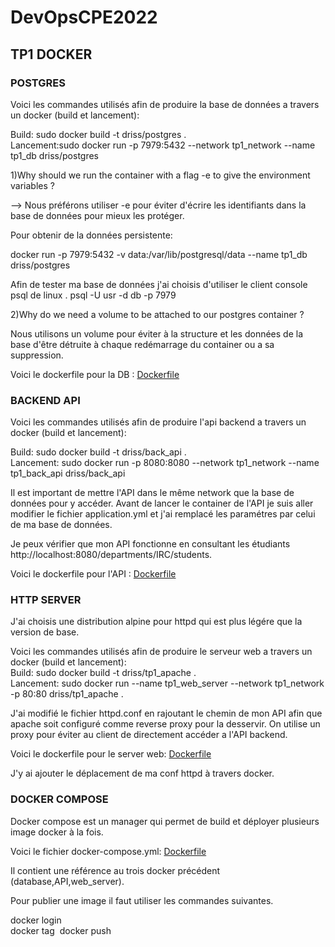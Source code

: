 # DevOpsCPE2022

<h2>TP1 DOCKER</h2>

<h3>POSTGRES</h3>
Voici les commandes utilisés afin de produire la base de données a travers un docker (build et lancement):


Build: sudo docker build -t driss/postgres . <br>
Lancement:sudo docker run -p 7979:5432 --network tp1_network --name tp1_db driss/postgres

1)Why should we run the container with a flag -e to give the environment variables ?

--> Nous préférons utiliser -e pour éviter d'écrire les identifiants dans la base de données pour mieux les protéger.

Pour obtenir de la données persistente:

docker run -p 7979:5432 -v data:/var/lib/postgresql/data  --name tp1_db driss/postgres


Afin de tester ma base de données j'ai choisis d'utiliser le client console psql de linux .
psql -U usr -d db -p 7979

2)Why do we need a volume to be attached to our postgres container ?

Nous utilisons un volume pour éviter à la structure et les données de la base d'être détruite à chaque redémarrage du container ou a sa suppression.

Voici le dockerfile pour la DB : [Dockerfile](https://github.com/duttod/DevOpsCPE2022/blob/main/tp1_db_docker/Dockerfile)

<h3>BACKEND API</h3>

Voici les commandes utilisés afin de produire l'api backend a travers un docker (build et lancement):

Build: sudo docker build -t driss/back_api . <br>
Lancement: sudo docker run -p 8080:8080 --network tp1_network  --name tp1_back_api driss/back_api

Il est important de mettre l'API dans le même network que la base de données pour y accéder.
Avant de lancer le container de l'API je suis aller modifier le fichier application.yml et j'ai remplacé les paramétres par celui de ma base de données.

Je peux vérifier que mon API fonctionne en consultant les étudiants http://localhost:8080/departments/IRC/students.

Voici le dockerfile pour l'API : [Dockerfile](https://github.com/duttod/DevOpsCPE2022/blob/main/tp1_backend_api/Dockerfile)

<h3>HTTP SERVER</h3>

J'ai choisis une distribution alpine pour httpd qui est plus légére que la version de base.

Voici les commandes utilisés afin de produire le serveur web a travers un docker (build et lancement):
<br>
Build: sudo docker build -t driss/tp1_apache .<br>
Lancement: sudo docker run --name tp1_web_server --network tp1_network -p 80:80 driss/tp1_apache .

J'ai modifié le fichier httpd.conf en rajoutant le chemin de mon API afin que apache soit configuré comme reverse proxy pour la desservir.
On utilise un proxy pour éviter au client de directement accéder a l'API backend.



Voici le dockerfile pour le server web: [Dockerfile](https://github.com/duttod/DevOpsCPE2022/blob/main/tp1_http_server/Dockerfile)

J'y ai ajouter le déplacement de ma conf httpd à travers docker.

<h3>DOCKER COMPOSE</h3>

Docker compose est un manager qui permet de build et déployer plusieurs image docker à la fois.


Voici le fichier docker-compose.yml: [Dockerfile](https://github.com/duttod/DevOpsCPE2022/blob/main/docker-compose.yml)

Il contient une référence au trois docker précédent (database,API,web_server).

Pour publier une image il faut utiliser les commandes suivantes.

docker login <br>
docker tag <tagname> <image>
docker push <image>



